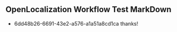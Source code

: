 ## OpenLocalization Workflow Test MarkDown
* 6dd48b26-6691-43e2-a576-a1a51a8cd1ca thanks!

<!--HONumber=Aug16_HO1-->


